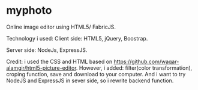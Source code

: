 # myphoto


Online image editor using HTML5/ FabricJS.

Technology i used:
Client side: HTML5, jQuery, Boostrap.

Server side: NodeJs, ExpressJS.

Credit: i used the CSS and HTML based on https://github.com/waqar-alamgir/html5-picture-editor.
However, i added: filter(color transformation), croping function, save and download to your computer.
And i want to try NodeJS and ExpressJS in sever side, so i rewrite backend function.



